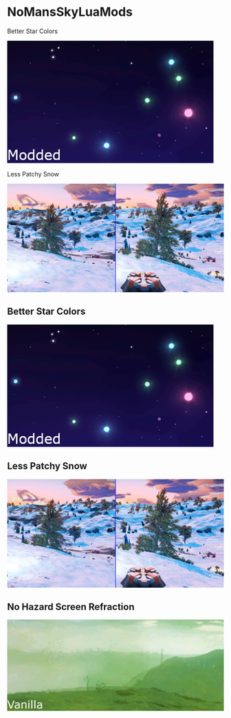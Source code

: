 # NoMansSkyLuaMods

Better Star Colors

![](BetterStarColors.gif)

Less Patchy Snow

![](LessPatchySnow.jpg)
## Better Star Colors

![](_images/BetterStarColors.gif)

## Less Patchy Snow

![](_images/LessPatchySnow.jpg)

## No Hazard Screen Refraction

![](_images/NoHazardScreenRefraction.gif)
